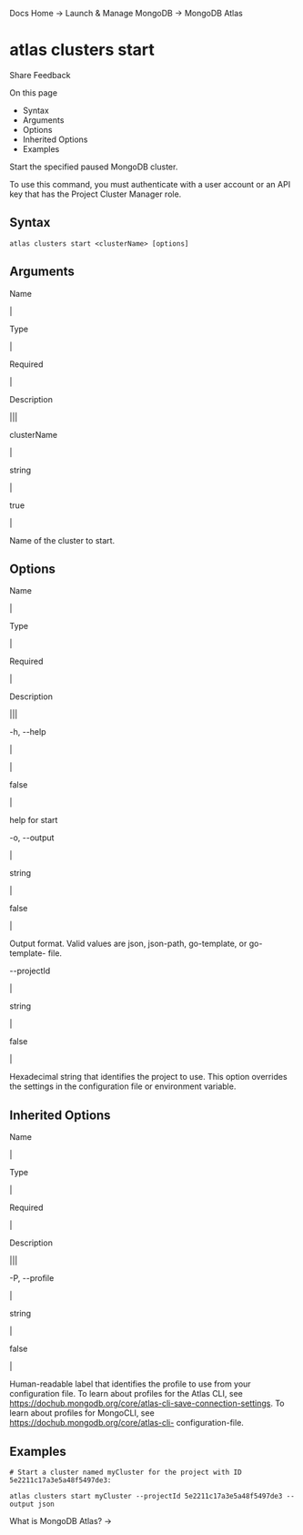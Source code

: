 Docs Home → Launch & Manage MongoDB → MongoDB Atlas

# atlas clusters start

Share Feedback

On this page

  * Syntax
  * Arguments
  * Options
  * Inherited Options
  * Examples

Start the specified paused MongoDB cluster.

To use this command, you must authenticate with a user account or an API key
that has the Project Cluster Manager role.

## Syntax

    
    
    atlas clusters start <clusterName> [options]  
      
  
## Arguments

Name

|

Type

|

Required

|

Description  
  
|||  
  
clusterName

|

string

|

true

|

Name of the cluster to start.  
  
## Options

Name

|

Type

|

Required

|

Description  
  
|||  
  
-h, --help

|

|

false

|

help for start  
  
-o, --output

|

string

|

false

|

Output format. Valid values are json, json-path, go-template, or go-template-
file.  
  
\--projectId

|

string

|

false

|

Hexadecimal string that identifies the project to use. This option overrides
the settings in the configuration file or environment variable.  
  
## Inherited Options

Name

|

Type

|

Required

|

Description  
  
|||  
  
-P, --profile

|

string

|

false

|

Human-readable label that identifies the profile to use from your
configuration file. To learn about profiles for the Atlas CLI, see
https://dochub.mongodb.org/core/atlas-cli-save-connection-settings. To learn
about profiles for MongoCLI, see https://dochub.mongodb.org/core/atlas-cli-
configuration-file.  
  
## Examples

    
    
    # Start a cluster named myCluster for the project with ID 5e2211c17a3e5a48f5497de3:  
      
    atlas clusters start myCluster --projectId 5e2211c17a3e5a48f5497de3 --output json  
  
What is MongoDB Atlas? →

